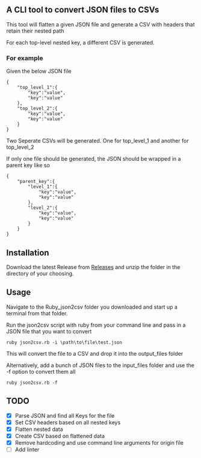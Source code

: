 ## A CLI tool to convert JSON files to CSVs 

This tool will flatten a given JSON file and generate a CSV with headers that retain their nested path

For each top-level nested key, a different CSV is generated.

### For example
Given the below JSON file
```
{
    "top_level_1":{
        "key":"value",
        "key":"value"
    },
    "top_level_2":{
        "key":"value",
        "key":"value"
    }
}
```

Two Seperate CSVs will be generated. One for top_level_1 and another for top_level_2

If only one file should be generated, the JSON should be wrapped in a parent key like so
```
{
    "parent_key":{
        "level_1":{
            "key":"value",
            "key":"value"
        },
        "level_2":{
            "key":"value",
            "key":"value"
        }
    }
}
```

## Installation

Download the latest Release from [Releases](https://github.com/ZackTarantinoWoolson/Ruby_json2csv/releases) and unzip the folder in the directory of your choosing.

## Usage

Navigate to the Ruby_json2csv folder you downloaded and start up a terminal from that folder.

Run the json2csv script with ruby from your command line and pass in a JSON file that you want to convert
```
ruby json2csv.rb -i \path\to\file\test.json
```

This will convert the file to a CSV and drop it into the output_files folder

Alternatively, add a bunch of JSON files to the input_files folder and use the -f option to convert them all
```
ruby json2csv.rb -f
```

## TODO
- [x] Parse JSON and find all Keys for the file
- [x] Set CSV headers based on all nested keys
- [x] Flatten nested data 
- [x] Create CSV based on flattened data
- [x] Remove hardcoding and use command line arguments for origin file
- [ ] Add linter